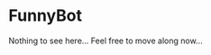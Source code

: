 FunnyBot
===========================================================

Nothing to see here...
Feel free to move along now...